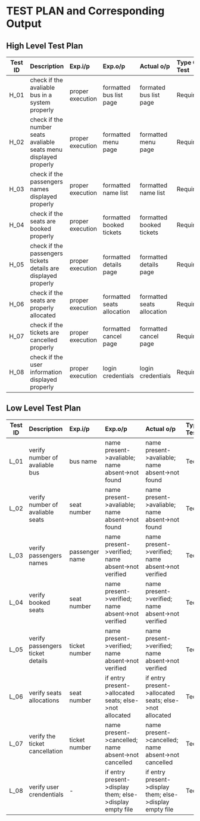 # TEST PLAN and Corresponding Output

## High Level Test Plan 
| Test ID | Description | Exp.i/p | Exp.o/p | Actual o/p | Type Of Test |
| --------|:------------|:--------|:--------|:-----------|:-------------|
| H_01 | check if the avaliable bus in a system properly | proper execution | formatted bus list page | formated bus list page | Requirement |
| H_02 | check if the number seats avaliable seats menu displayed properly | proper execution | formatted menu page | formatted menu page | Requirement |
| H_03 | check if the passengers names displayed properly | proper execution | formatted name list | formatted name list | Requirement |
| H_04 | check if the seats are booked properly  | proper execution | formatted booked tickets | formatted booked tickets | Requirement |
| H_05 | check if the passengers tickets details are  displayed properly | proper execution | formatted details page |  formatted details page | Requirement |
| H_06 | check if the seats are properly allocated  | proper execution | formatted seats allocation | formatted seats allocation | Requirement |
| H_07 | check if the tickets are cancelled properly | proper execution | formatted cancel page | formatted cancel page | Requirement |
| H_08 | check if the user information displayed properly | proper execution | login credentials | login credentials | Requirement |

## Low Level Test Plan
| Test ID | Description | Exp.i/p | Exp.o/p | Actual o/p | Type Of Test |
| --------|:------------|:--------|:--------|:-----------|:-------------|
| L_01 | verify number of avaliable bus | bus name | name present->avaliable; name absent->not found | name present->avaliable; name absent->not found | Technical |
| L_02 | verify number of avaliable seats | seat number | name present->avaliable; name absent->not found | name present->avaliable; name absent->not found | Technical |
| L_03 | verify passengers names | passenger name | name present->verified; name absent->not verified | name present->verified; name absent->not verified | Technical |
| L_04 | verify booked seats | seat number | name present->verified; name absent->not verified | name present->verified; name absent->not verified | Technical |
| L_05 | verify passengers ticket details | ticket number | name present->verified; name absent->not verified | name present->verified; name absent->not verified | Technical |
| L_06 | verify seats allocations | seat number | if entry present->allocated seats; else->not allocated | if entry present->allocated seats; else->not allocated | Technicial |
| L_07 | verify the ticket cancellation | ticket number | name present->cancelled; name absent->not cancelled | name present->cancelled; name absent->not cancelled | Technical |
| L_08 | verify user crendentials | - | if entry present->display them; else->display empty file | if entry present->display them; else->display empty file | Technical |
